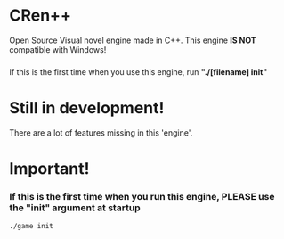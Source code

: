 # CRen++                        
                                     
Open Source Visual novel engine made in C++.
This engine **IS NOT** compatible with Windows!
###
If this is the first time when you use this engine, run **"./[filename] init"**

# Still in development!
There are a lot of features missing in this 'engine'.

# Important!

### If this is the first time when you run this engine, PLEASE use the "init" argument at startup
```
./game init
```
